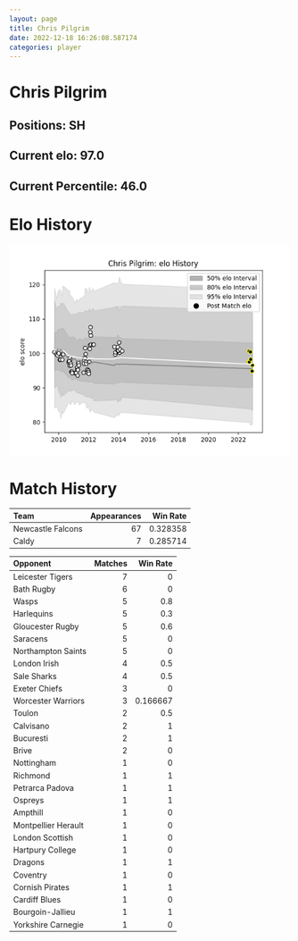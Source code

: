 ```yaml
---  
layout: page  
title: Chris Pilgrim  
date: 2022-12-18 16:26:08.587174  
categories: player  
---
```

# Chris Pilgrim

## Positions: SH

## Current elo: 97.0

## Current Percentile: 46.0

# Elo History


![elo history](history_ChrisPilgrim.png)
# Match History


| Team              |   Appearances |   Win Rate |
|:------------------|--------------:|-----------:|
| Newcastle Falcons |            67 |   0.328358 |
| Caldy             |             7 |   0.285714 |

| Opponent            |   Matches |   Win Rate |
|:--------------------|----------:|-----------:|
| Leicester Tigers    |         7 |   0        |
| Bath Rugby          |         6 |   0        |
| Wasps               |         5 |   0.8      |
| Harlequins          |         5 |   0.3      |
| Gloucester Rugby    |         5 |   0.6      |
| Saracens            |         5 |   0        |
| Northampton Saints  |         5 |   0        |
| London Irish        |         4 |   0.5      |
| Sale Sharks         |         4 |   0.5      |
| Exeter Chiefs       |         3 |   0        |
| Worcester Warriors  |         3 |   0.166667 |
| Toulon              |         2 |   0.5      |
| Calvisano           |         2 |   1        |
| Bucuresti           |         2 |   1        |
| Brive               |         2 |   0        |
| Nottingham          |         1 |   0        |
| Richmond            |         1 |   1        |
| Petrarca Padova     |         1 |   1        |
| Ospreys             |         1 |   1        |
| Ampthill            |         1 |   0        |
| Montpellier Herault |         1 |   0        |
| London Scottish     |         1 |   0        |
| Hartpury College    |         1 |   0        |
| Dragons             |         1 |   1        |
| Coventry            |         1 |   0        |
| Cornish Pirates     |         1 |   1        |
| Cardiff Blues       |         1 |   0        |
| Bourgoin-Jallieu    |         1 |   1        |
| Yorkshire Carnegie  |         1 |   0        |